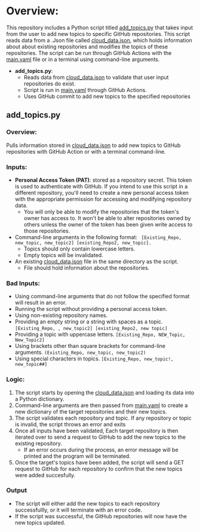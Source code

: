 # Overview:
This repository includes a Python script titled [add_topics.py](https://github.com/lopezjoa/TopicTest/blob/test-safety-controls/add_topics.py) that takes input from the user to add new topics to specific GitHub repositories. This script reads data from a .Json file called [cloud_data.json](https://github.com/lopezjoa/TopicTest/blob/main/cloud_data.json), which holds information about about existing repositories and modifies the topics of these repositories. The script can be run through GitHub Actions with the [main.yaml](https://github.com/lopezjoa/TopicTest/blob/main/.github/workflows/main.yml) file or in a terminal using command-line arguments. 
- **add_topics.py**:
  - Reads data from [cloud_data.json](https://github.com/lopezjoa/TopicTest/blob/main/cloud_data.json) to validate that user input repositories do exist.
  - Script is run in [main.yaml](https://github.com/lopezjoa/TopicTest/blob/main/.github/workflows/main.yml) through GitHub Actions.
  - Uses GitHub commit to add new topics to the specified repositories
 
## add_topics.py

### Overview:
Pulls information stored in [cloud_data.json](https://github.com/lopezjoa/TopicTest/blob/main/cloud_data.json) to add new topics to GitHub repositories with GitHub Action or with a terminal command-line.

### Inputs:
- **Personal Access Token (PAT)**: stored as a repository secret. This token is used to authenticate with GitHub. If you intend to use this script in a different repository, you'll need to create a new personal access token with the appropriate permission for accessing and modifying repository data.
  -  You will only be able to modify the repositories that the token's owner has access to. It won't be able to alter repositories owned by others unless the owner of the token has been given write access to those repositories.
- Command-line arguments in the following format:
    ` [Existing_Repo, new_topic, new_topic2] [existing_Repo2, new_topic].`
  - Topics should only contain lowercase letters.
  - Empty topics will be invalidated.
- An existing [cloud_data.json](https://github.com/lopezjoa/TopicTest/blob/main/cloud_data.json) file in the same directory as the script.
  - File should hold information about the repositories.

### Bad Inputs:
 - Using command-line arguments that do not follow the specified format will result in an error.
 - Running the script without providing a personal access token.
 - Using non-existing repository names. 
 - Providing an empty string or a string with spaces as a topic. `[Existing_Repo, , new_topic2] [existing_Repo2, new topic]`
 - Providing a topic with uppercase letters. `[Existing_Repo, NEW_Topic, New_Topic2]`
 - Using brackets other than square brackets for command-line arguments. `(Existing_Repo, new_topic, new_topic2) `
 - Using special characters in topics. `[Existing_Repo, new_topic!, new_topic##]`


### Logic:
  1. The script starts by opening the [cloud_data.json](https://github.com/lopezjoa/TopicTest/blob/main/cloud_data.json) and loading its data into a Python dictionary.
  2. Command-line arguments are then passed from [main.yaml](https://github.com/lopezjoa/TopicTest/blob/main/.github/workflows/main.yml) to create a new dictionary of the target repositories and their new topics.
  3. The script validates each repository and topic. If any repository or topic is invalid, the script throws an error and exits
  4. Once all inputs have been validated, Each target repository is then iterated over to send a request to GitHub to add the new topics to the existing repository.
      - If an error occurs during the process, an error message will be printed and the program will be terminated.
  5. Once the target's topics have been added, the script will send a GET request to GitHub for each repository to confirm that the new topics were added succesfully.
  
### Output
  - The script will either add the new topics to each repository successfullly, or it will terminate with an error code.
  - If the script was successful, the GitHub repositories will now have the new topics updated.
